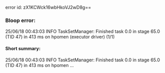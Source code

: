 error id: zX1KCWck16wbHkoVJ2wD8g==
### Bloop error:

25/06/18 00:43:03 INFO TaskSetManager: Finished task 0.0 in stage 65.0 (TID 47) in 413 ms on hpomen (executor driver) (1/1)
#### Short summary: 

25/06/18 00:43:03 INFO TaskSetManager: Finished task 0.0 in stage 65.0 (TID 47) in 413 ms on hpomen ...